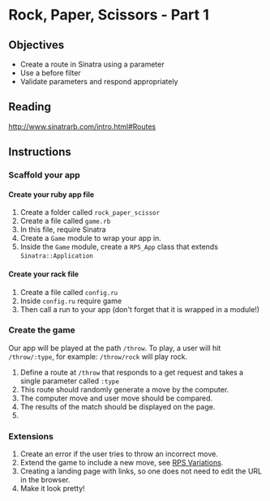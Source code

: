 # Rock, Paper, Scissors - Part 1

## Objectives
*   Create a route in Sinatra using a parameter
*   Use a before filter
*   Validate parameters and respond appropriately

## Reading
http://www.sinatrarb.com/intro.html#Routes

## Instructions 

### Scaffold your app
#### Create your ruby app file
1.   Create a folder called `rock_paper_scissor`
2.   Create a file called `game.rb`
3.   In this file, require Sinatra
4.   Create a `Game` module to wrap your app in.
5.   Inside the `Game` module, create a `RPS_App` class that extends `Sinatra::Application`

#### Create your rack file
1.   Create a file called `config.ru`
2.   Inside `config.ru` require game
3.   Then call a run to your app (don't forget that it is wrapped in a module!) 
 
### Create the game
Our app will be played at the path `/throw`. To play, a user will hit `/throw/:type`, for example: `/throw/rock` will play rock.

1.  Define a route at `/throw` that responds to a get request and takes a single parameter called `:type`
2.  This route should randomly generate a move by the computer.
3.  The computer move and user move should be compared.
4.  The results of the match should be displayed on the page.
5.  

### Extensions
1.  Create an error if the user tries to throw an incorrect move.
2.  Extend the game to include a new move, see [RPS Variations](http://en.wikipedia.org/wiki/Rock-paper-scissors#Variations).
3.  Creating a landing page with links, so one does not need to edit the URL in the browser.
3.  Make it look pretty!

